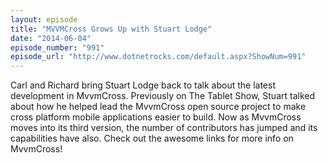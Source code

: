 ```yaml
---
layout: episode
title: "MVVMCross Grows Up with Stuart Lodge"
date: "2014-06-04"
episode_number: "991"
episode_url: "http://www.dotnetrocks.com/default.aspx?ShowNum=991"
---
```


Carl and Richard bring Stuart Lodge back to talk about the latest development in MvvmCross. Previously on The Tablet Show, Stuart talked about how he helped lead the MvvmCross open source project to make cross platform mobile applications easier to build. Now as MvvmCross moves into its third version, the number of contributors has jumped and its capabilities have also. Check out the awesome links for more info on MvvmCross!
